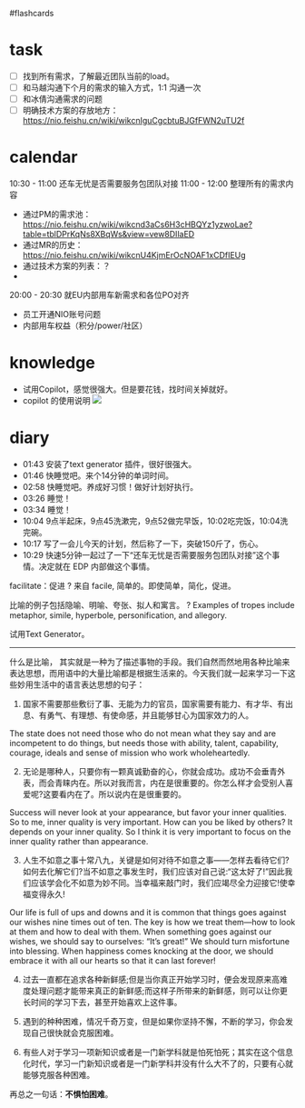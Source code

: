 #flashcards 

# task
- [ ] 找到所有需求，了解最近团队当前的load。
- [ ] 和马越沟通下个月的需求的输入方式，1:1 沟通一次
- [ ] 和冰倩沟通需求的问题
- [ ] 明确技术方案的存放地方：https://nio.feishu.cn/wiki/wikcnIguCgcbtuBJGfFWN2uTU2f

# calendar
10:30 - 11:00 还车无忧是否需要服务包团队对接
11:00 - 12:00 整理所有的需求内容
- 通过PM的需求池：https://nio.feishu.cn/wiki/wikcnd3aCs6H3cHBQYz1yzwoLae?table=tblDPrKqNs8XBqWs&view=vew8DIlaED
- 通过MR的历史：https://nio.feishu.cn/wiki/wikcnU4KjmErOcNOAF1xCDfIEUg
- 通过技术方案的列表：？
- 
20:00 - 20:30 就EU内部用车新需求和各位PO对齐
-   员工开通NIO账号问题
-   内部用车权益（积分/power/社区）



# knowledge

- 试用Copilot，感觉很强大。但是要花钱，找时间关掉就好。  
- copilot 的使用说明
![](https://github.com/lgjfree/images/raw/master/2023-01-30-Mon-w05.png)

# diary

- 01:43 安装了text generator 插件，很好很强大。
- 01:46 快睡觉吧。来个14分钟的单词时间。
- 02:58 快睡觉吧。养成好习惯！做好计划好执行。
- 03:26 睡觉！
- 03:34 睡觉！
- 10:04 9点半起床，9点45洗漱完，9点52做完早饭，10:02吃完饭，10:04洗完碗。
- 10:17 写了一会儿今天的计划，然后称了一下，突破150斤了，伤心。
- 10:29 快速5分钟一起过了一下“还车无忧是否需要服务包团队对接”这个事情。决定就在 EDP 内部做这个事情。

facilitate：促进
?
来自 facile, 简单的。即使简单，简化，促进。 <!--SR:!2023-02-01-14-34,2.5,250-->

比喻的例子包括隐喻、明喻、夸张、拟人和寓言。
?
Examples of tropes include metaphor, simile, hyperbole, personification, and allegory.


试用Text Generator。

--- 

什么是比喻， 其实就是一种为了描述事物的手段。我们自然而然地用各种比喻来表达思想，而用语中的大量比喻都是根据生活来的。今天我们就一起来学习一下这些妙用生活中的语言表达思想的句子：

1. 国家不需要那些敷衍了事、无能为力的官员，国家需要有能力、有才华、有出息、有勇气、有理想、有使命感，并且能够甘心为国家效力的人。

The state does not need those who do not mean what they say and are incompetent to do things, but needs those with ability, talent, capability, courage, ideals and sense of mission who work wholeheartedly.

2. 无论是哪种人，只要你有一颗真诚勤奋的心，你就会成功。成功不会垂青外表，而会青睐内在。所以对我而言，内在是很重要的。你怎么样才会受别人喜爱呢?这要看内在了。所以说内在是很重要的。

Success will never look at your appearance, but favor your inner qualities. So to me, inner quality is very important. How can you be liked by others? It depends on your inner quality. So I think it is very important to focus on the inner quality rather than appearance.

3. 人生不如意之事十常八九，关键是如何对待不如意之事——怎样去看待它们?如何去化解它们?当不如意之事发生时，我们应该对自己说:“这太好了!”因此我们应该学会化不如意为妙不同。当幸福来敲门时，我们应竭尽全力迎接它!使幸福变得永久!

Our life is full of ups and downs and it is common that things goes against our wishes nine times out of ten. The key is how we treat them—how to look at them and how to deal with them. When something goes against our wishes, we should say to ourselves: “It’s great!” We should turn misfortune into blessing. When happiness comes knocking at the door, we should embrace it with all our hearts so that it can last forever!

4. 过去一直都在追求各种新鲜感;但是当你真正开始学习时，便会发现原来高难度处理问题才能带来真正的新鲜感;而这样子所带来的新鲜感，则可以让你更长时间的学习下去，甚至开始喜欢上这件事。

5. 遇到的种种困难，情况千奇万变，但是如果你坚持不懈，不断的学习，你会发现自己很快就会克服困难。

6. 有些人对于学习一项新知识或者是一门新学科就是怕死怕死；其实在这个信息化时代，学习一门新知识或者是一门新学科并没有什么大不了的，只要有心就能够克服各种困难。


再总之一句话：**不惧怕困难**。


